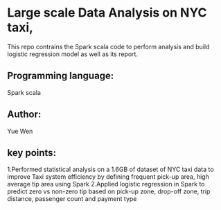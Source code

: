 # Large scale Data Analysis on NYC taxi,
This repo contrains the Spark scala code to perform analysis and build logistic regression model as well as its report.
## Programming language:
Spark scala

## Author:
Yue Wen

## key points:
1.Performed statistical analysis on a 1.6GB of dataset of NYC taxi data to improve Taxi system efficiency by defining frequent pick-up area, high average tip area using Spark
2.Applied logistic regression in Spark to predict zero vs non-zero tip based on pick-up zone, drop-off zone, trip distance, passenger count and payment type 
